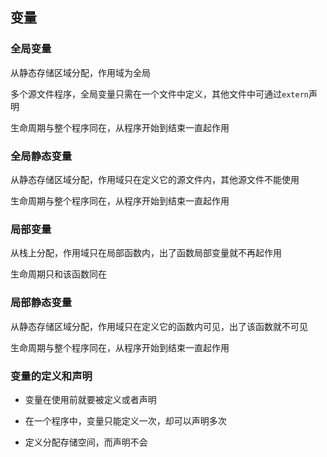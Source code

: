 <!--
 * @Description: 
 * @Version: 1.0
 * @Author: DaLao
 * @Email: dalao_li@163.com
 * @Date: 2021-11-06 13:27:01
 * @LastEditors: dalao
 * @LastEditTime: 2022-04-15 14:15:34
-->

## 变量


### 全局变量

从静态存储区域分配，作用域为全局

多个源文件程序，全局变量只需在一个文件中定义，其他文件中可通过`extern`声明

生命周期与整个程序同在，从程序开始到结束一直起作用



### 全局静态变量

从静态存储区域分配，作用域只在定义它的源文件内，其他源文件不能使用

生命周期与整个程序同在，从程序开始到结束一直起作用



### 局部变量

从栈上分配，作用域只在局部函数内，出了函数局部变量就不再起作用

生命周期只和该函数同在



### 局部静态变量

从静态存储区域分配，作用域只在定义它的函数内可见，出了该函数就不可见

生命周期与整个程序同在，从程序开始到结束一直起作用



### 变量的定义和声明

- 变量在使用前就要被定义或者声明

- 在一个程序中，变量只能定义一次，却可以声明多次

- 定义分配存储空间，而声明不会